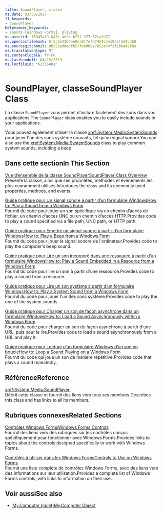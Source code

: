 ```yaml
---
title: SoundPlayer, classe
ms.date: 03/30/2017
f1_keywords:
- SoundPlayer
helpviewer_keywords:
- sounds [Windows Forms], playing
ms.assetid: f3945af9-045c-4e2d-b251-377c37ca2d77
ms.openlocfilehash: 6f5c2e43b4ea0da6f7efd7454c5e193af5d4cdb0
ms.sourcegitcommit: 9b552addadfb57fab0b9e7852ed4f1f1b8a42f8e
ms.translationtype: MT
ms.contentlocale: fr-FR
ms.lasthandoff: 04/23/2019
ms.locfileid: "61756401"
---
```

# <a name="soundplayer-class"></a><span data-ttu-id="01062-102">SoundPlayer, classe</span><span class="sxs-lookup"><span data-stu-id="01062-102">SoundPlayer Class</span></span>
<span data-ttu-id="01062-103">La classe `SoundPlayer` vous permet d'inclure facilement des sons dans vos applications.</span><span class="sxs-lookup"><span data-stu-id="01062-103">The `SoundPlayer` class enables you to easily include sounds in your applications.</span></span>  
  
 <span data-ttu-id="01062-104">Vous pouvez également utiliser la classe <xref:System.Media.SystemSounds> pour jouer l'un des sons système courants, tel qu'un signal sonore.</span><span class="sxs-lookup"><span data-stu-id="01062-104">You can also use the <xref:System.Media.SystemSounds> class to play common system sounds, including a beep.</span></span>  
  
## <a name="in-this-section"></a><span data-ttu-id="01062-105">Dans cette section</span><span class="sxs-lookup"><span data-stu-id="01062-105">In This Section</span></span>  
 [<span data-ttu-id="01062-106">Vue d’ensemble de la classe SoundPlayer</span><span class="sxs-lookup"><span data-stu-id="01062-106">SoundPlayer Class Overview</span></span>](soundplayer-class-overview.md)  
 <span data-ttu-id="01062-107">Présente la classe, ainsi que ses propriétés, méthodes et événements les plus couramment utilisés.</span><span class="sxs-lookup"><span data-stu-id="01062-107">Introduces the class and its commonly used properties, methods, and events.</span></span>  
  
 [<span data-ttu-id="01062-108">Guide pratique pour Un signal sonore à partir d’un formulaire Windows</span><span class="sxs-lookup"><span data-stu-id="01062-108">How to: Play a Sound from a Windows Form</span></span>](how-to-play-a-sound-from-a-windows-form.md)  
 <span data-ttu-id="01062-109">Fournit du code pour jouer un son spécifique via un chemin d’accès de fichier, un chemin d’accès UNC ou un chemin d’accès HTTP.</span><span class="sxs-lookup"><span data-stu-id="01062-109">Provides code to play a sound specified via a file path, UNC path, or HTTP path.</span></span>  
  
 [<span data-ttu-id="01062-110">Guide pratique pour Émettre un signal sonore à partir d’un formulaire Windows</span><span class="sxs-lookup"><span data-stu-id="01062-110">How to: Play a Beep from a Windows Form</span></span>](how-to-play-a-beep-from-a-windows-form.md)  
 <span data-ttu-id="01062-111">Fournit du code pour jouer le signal sonore de l'ordinateur.</span><span class="sxs-lookup"><span data-stu-id="01062-111">Provides code to play the computer's beep sound.</span></span>  
  
 [<span data-ttu-id="01062-112">Guide pratique pour Lire un son incorporé dans une ressource à partir d’un formulaire Windows</span><span class="sxs-lookup"><span data-stu-id="01062-112">How to: Play a Sound Embedded in a Resource from a Windows Form</span></span>](how-to-play-a-sound-embedded-in-a-resource-from-a-windows-form.md)  
 <span data-ttu-id="01062-113">Fournit du code pour lire un son à partir d'une ressource.</span><span class="sxs-lookup"><span data-stu-id="01062-113">Provides code to play a sound from a resource.</span></span>  
  
 [<span data-ttu-id="01062-114">Guide pratique pour Lire un son système à partir d’un formulaire Windows</span><span class="sxs-lookup"><span data-stu-id="01062-114">How to: Play a System Sound from a Windows Form</span></span>](how-to-play-a-system-sound-from-a-windows-form.md)  
 <span data-ttu-id="01062-115">Fournit du code pour jouer l'un des sons système.</span><span class="sxs-lookup"><span data-stu-id="01062-115">Provides code to play the one of the system sounds.</span></span>  
  
 [<span data-ttu-id="01062-116">Guide pratique pour Charger un son de façon asynchrone dans un formulaire Windows</span><span class="sxs-lookup"><span data-stu-id="01062-116">How to: Load a Sound Asynchronously within a Windows Form</span></span>](how-to-load-a-sound-asynchronously-within-a-windows-form.md)  
 <span data-ttu-id="01062-117">Fournit du code pour charger un son de façon asynchrone à partir d'une URL, puis pour le lire.</span><span class="sxs-lookup"><span data-stu-id="01062-117">Provides code to load a sound asynchronously from a URL and play it.</span></span>  
  
 [<span data-ttu-id="01062-118">Guide pratique pour Lecture d’un formulaire Windows d’un son en boucle</span><span class="sxs-lookup"><span data-stu-id="01062-118">How to: Loop a Sound Playing on a Windows Form</span></span>](how-to-loop-a-sound-playing-on-a-windows-form.md)  
 <span data-ttu-id="01062-119">Fournit du code qui joue un son de manière répétitive.</span><span class="sxs-lookup"><span data-stu-id="01062-119">Provides code that plays a sound repeatedly.</span></span>  
  
## <a name="reference"></a><span data-ttu-id="01062-120">Référence</span><span class="sxs-lookup"><span data-stu-id="01062-120">Reference</span></span>  
 <xref:System.Media.SoundPlayer>  
 <span data-ttu-id="01062-121">Décrit cette classe et fournit des liens vers tous ses membres.</span><span class="sxs-lookup"><span data-stu-id="01062-121">Describes this class and has links to all its members.</span></span>  
  
## <a name="related-sections"></a><span data-ttu-id="01062-122">Rubriques connexes</span><span class="sxs-lookup"><span data-stu-id="01062-122">Related Sections</span></span>  
 [<span data-ttu-id="01062-123">Contrôles Windows Forms</span><span class="sxs-lookup"><span data-stu-id="01062-123">Windows Forms Controls</span></span>](index.md)  
 <span data-ttu-id="01062-124">Fournit des liens vers des rubriques sur les contrôles conçus spécifiquement pour fonctionner avec Windows Forms.</span><span class="sxs-lookup"><span data-stu-id="01062-124">Provides links to topics about the controls designed specifically to work with Windows Forms.</span></span>  
  
 [<span data-ttu-id="01062-125">Contrôles à utiliser dans les Windows Forms</span><span class="sxs-lookup"><span data-stu-id="01062-125">Controls to Use on Windows Forms</span></span>](controls-to-use-on-windows-forms.md)  
 <span data-ttu-id="01062-126">Fournit une liste complète de contrôles Windows Forms, avec des liens vers des informations sur leur utilisation.</span><span class="sxs-lookup"><span data-stu-id="01062-126">Provides a complete list of Windows Forms controls, with links to information on their use.</span></span>  
  
## <a name="see-also"></a><span data-ttu-id="01062-127">Voir aussi</span><span class="sxs-lookup"><span data-stu-id="01062-127">See also</span></span>

- [<span data-ttu-id="01062-128">My.Computer (objet)</span><span class="sxs-lookup"><span data-stu-id="01062-128">My.Computer Object</span></span>](../../../visual-basic/language-reference/objects/my-computer-object.md)
